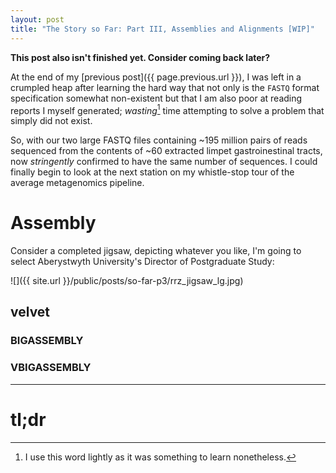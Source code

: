 ```yaml
---
layout: post
title: "The Story so Far: Part III, Assemblies and Alignments [WIP]"
---
```


<p class="message"><b>This post also isn't finished yet. Consider coming back later?</b></p>

At the end of my [previous post]({{ page.previous.url }}), I was left in a crumpled heap after learning the hard way that
not only is the `FASTQ` format specification somewhat non-existent but that I am also poor at reading reports I myself
generated; *wasting*[^1] time attempting to solve a problem that simply did not exist.

So, with our two large FASTQ files containing ~195 million pairs of reads sequenced from the contents of ~60 extracted
limpet gastroinestinal tracts, now *stringently* confirmed to have the same number of sequences. I could finally begin to
look at the next station on my whistle-stop tour of the average metagenomics pipeline.

# Assembly
Consider a completed jigsaw, depicting whatever you like, I'm going to select Aberystwyth University's
Director of Postgraduate Study:

![]({{ site.url }}/public/posts/so-far-p3/rrz_jigsaw_lg.jpg)

## velvet
### BIGASSEMBLY
### VBIGASSEMBLY

* * *

# tl;dr

[^1]: I use this word lightly as it was something to learn nonetheless.
